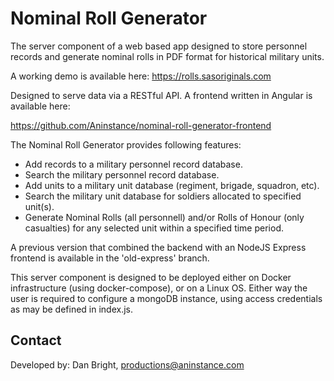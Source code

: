 # Nominal Roll Generator

The server component of a web based app designed to store personnel records and generate nominal rolls in PDF format for historical military units.

A working demo is available here: https://rolls.sasoriginals.com

Designed to serve data via a RESTful API. A frontend written in Angular is available here:

https://github.com/Aninstance/nominal-roll-generator-frontend

The Nominal Roll Generator provides following features:

- Add records to a military personnel record database.
- Search the military personnel record database.
- Add units to a military unit database (regiment, brigade, squadron, etc).
- Search the military unit database for soldiers allocated to specified unit(s).
- Generate Nominal Rolls (all personnell) and/or Rolls of Honour (only casualties) for any selected unit within a specified time period.

A previous version that combined the backend with an NodeJS Express frontend is available in the 'old-express' branch.

This server component is designed to be deployed either on Docker infrastructure (using docker-compose), or on a Linux OS. Either way the user is required to configure a mongoDB instance, using access credentials as may be defined in index.js.

## Contact

Developed by: Dan Bright, productions@aninstance.com
